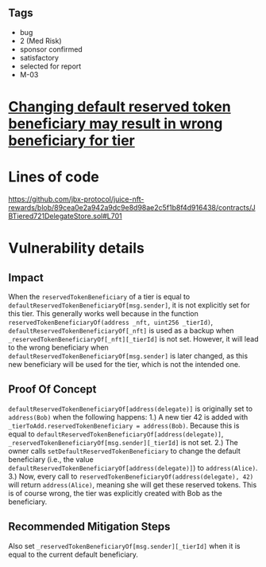 ## Tags

- bug
- 2 (Med Risk)
- sponsor confirmed
- satisfactory
- selected for report
- M-03

# [Changing default reserved token beneficiary may result in wrong beneficiary for tier](https://github.com/code-423n4/2022-10-juicebox-findings/issues/63) 

# Lines of code

https://github.com/jbx-protocol/juice-nft-rewards/blob/89cea0e2a942a9dc9e8d98ae2c5f1b8f4d916438/contracts/JBTiered721DelegateStore.sol#L701


# Vulnerability details

## Impact
When the `reservedTokenBeneficiary` of a tier is equal to `defaultReservedTokenBeneficiaryOf[msg.sender]`, it is not explicitly set for this tier. This generally works well because in the function `reservedTokenBeneficiaryOf(address _nft, uint256 _tierId)`, `defaultReservedTokenBeneficiaryOf[_nft]` is used as a backup when `_reservedTokenBeneficiaryOf[_nft][_tierId]` is not set. However, it will lead to the wrong beneficiary when `defaultReservedTokenBeneficiaryOf[msg.sender]` is later changed, as this new beneficiary will be used for the tier, which is not the intended one.

## Proof Of Concept
`defaultReservedTokenBeneficiaryOf[address(delegate)]` is originally set to `address(Bob)` when the following happens:
1.) A new tier 42 is added with `_tierToAdd.reservedTokenBeneficiary = address(Bob)`. Because this is equal to `defaultReservedTokenBeneficiaryOf[address(delegate)]`, `_reservedTokenBeneficiaryOf[msg.sender][_tierId]` is not set.
2.) The owner calls `setDefaultReservedTokenBeneficiary` to change the default beneficiary (i.e., the value `defaultReservedTokenBeneficiaryOf[address(delegate)]`) to `address(Alice)`.
3.) Now, every call to `reservedTokenBeneficiaryOf(address(delegate), 42)` will return `address(Alice)`, meaning she will get these reserved tokens. This is of course wrong, the tier was explicitly created with Bob as the beneficiary.

## Recommended Mitigation Steps
Also set `_reservedTokenBeneficiaryOf[msg.sender][_tierId]` when it is equal to the current default beneficiary.